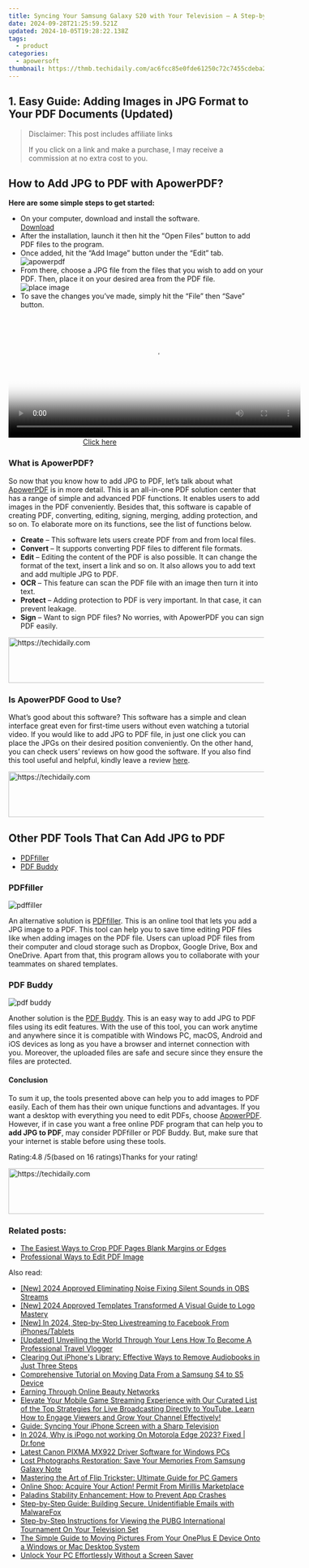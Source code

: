 ```yaml
---
title: Syncing Your Samsung Galaxy S20 with Your Television – A Step-by-Step Guide
date: 2024-09-28T21:25:59.521Z
updated: 2024-10-05T19:28:22.138Z
tags:
  - product
categories:
  - apowersoft
thumbnail: https://thmb.techidaily.com/ac6fcc85e0fde61250c72c7455cdeba283035fd7fed1fa3496121c2d71b4b3d4.jpg
---
```


## 1. Easy Guide: Adding Images in JPG Format to Your PDF Documents (Updated)

>  Disclaimer: This post includes affiliate links
>
>  If you click on a link and make a purchase, I may receive a commission at no extra cost to you.
>

## How to Add JPG to PDF with ApowerPDF?

**Here are some simple steps to get started:**

* On your computer, download and install the software.  
[Download](https://tools.techidaily.com/apowersoft/products/)
* After the installation, launch it then hit the “Open Files” button to add PDF files to the program.
* Once added, hit the “Add Image” button under the “Edit” tab.  
![apowerpdf](https://www.apowersoft.com//webusupload.aoscdn.com/apowercom/wp-content/uploads/2020/07/add-image.jpg.webp)
* From there, choose a JPG file from the files that you wish to add on your PDF. Then, place it on your desired area from the PDF file.  
![place image](https://www.apowersoft.com//webusupload.aoscdn.com/apowercom/wp-content/uploads/2020/07/place-jpg.jpg.webp)
* To save the changes you’ve made, simply hit the “File” then “Save” button.

<!-- affiliate ads begin -->
<span id="1993650">
					<video width="576" height="240" style="cursor:pointer"
           poster="//a.impactradius-go.com/display-clicktoplayimage/1993650.png"
           onclick="if(!this.playClicked){this.play();this.setAttribute('controls',true);this.playClicked=true;}">
	   <source src="//a.impactradius-go.com/display-ad/22993-1993650">
	   <img src="//a.impactradius-go.com/display-clicktoplayimage/1993650.png" style="border: none; height: 100%; width: 100%; object-fit: contain">
	</video>
	<div style="width:360px;text-align:center"><a href="javascript:window.open(decodeURIComponent('https%3A%2F%2Fhomestyler.sjv.io%2Fc%2F5597632%2F1993650%2F22993'), '_blank');void(0);">Click here</a></div>
</span>
<img height="0" width="0" src="https://imp.pxf.io/i/5597632/1993650/22993" style="position:absolute;visibility:hidden;" border="0" />
<!-- affiliate ads end -->

### What is ApowerPDF?

So now that you know how to add JPG to PDF, let’s talk about what [ApowerPDF](https://tools.techidaily.com/apowersoft/apower-pdf/) is in more detail. This is an all-in-one PDF solution center that has a range of simple and advanced PDF functions. It enables users to add images in the PDF conveniently. Besides that, this software is capable of creating PDF, converting, editing, signing, merging, adding protection, and so on. To elaborate more on its functions, see the list of functions below.

* **Create** – This software lets users create PDF from and from local files.
* **Convert** – It supports converting PDF files to different file formats.
* **Edit**  – Editing the content of the PDF is also possible. It can change the format of the text, insert a link and so on. It also allows you to add text and add multiple JPG to PDF.
* **OCR** – This feature can scan the PDF file with an image then turn it into text.
* **Protect** – Adding protection to PDF is very important. In that case, it can prevent leakage.
* **Sign** – Want to sign PDF files? No worries, with ApowerPDF you can sign PDF easily.

<!-- affiliate ads begin -->
<a href="https://appsumo.8odi.net/c/5597632/2123740/7443" target="_top" id="2123740">
  <img src="//a.impactradius-go.com/display-ad/7443-2123740" border="0" alt="https://techidaily.com" width="728" height="90"/>
</a>
<img height="0" width="0" src="https://appsumo.8odi.net/i/5597632/2123740/7443" style="position:absolute;visibility:hidden;" border="0" />
<!-- affiliate ads end -->

### Is ApowerPDF Good to Use?

What’s good about this software? This software has a simple and clean interface great even for first-time users without even watching a tutorial video. If you would like to add JPG to PDF file, in just one click you can place the JPGs on their desired position conveniently. On the other hand, you can check users’ reviews on how good the software. If you also find this tool useful and helpful, kindly leave a review [here](https://www.g2crowd.com/products/apowerpdf/reviews).

<!-- affiliate ads begin -->
<a href="https://aligracehair.sjv.io/c/5597632/1975807/19272" target="_top" id="1975807">
  <img src="//a.impactradius-go.com/display-ad/19272-1975807" border="0" alt="https://techidaily.com" width="728" height="90"/>
</a>
<img height="0" width="0" src="https://aligracehair.sjv.io/i/5597632/1975807/19272" style="position:absolute;visibility:hidden;" border="0" />
<!-- affiliate ads end -->

## Other PDF Tools That Can Add JPG to PDF

* [PDFfiller](https://tools.techidaily.com/apowersoft/products/)
* [PDF Buddy](https://tools.techidaily.com/apowersoft/products/)

### PDFfiller

![pdffiller](https://www.apowersoft.com//webusupload.aoscdn.com/apowercom/wp-content/uploads/2020/07/add-image-pdffiller.jpg.webp)

An alternative solution is [PDFfiller](https://www.pdffiller.com/en/categories/add-image.htm). This is an online tool that lets you add a JPG image to a PDF. This tool can help you to save time editing PDF files like when adding images on the PDF file. Users can upload PDF files from their computer and cloud storage such as Dropbox, Google Drive, Box and OneDrive. Apart from that, this program allows you to collaborate with your teammates on shared templates.

### PDF Buddy

![pdf buddy](https://www.apowersoft.com//webusupload.aoscdn.com/apowercom/wp-content/uploads/2020/07/add-jpg-using-pdfbuddy.jpg.webp)

Another solution is the [PDF Buddy](https://www.pdfbuddy.com/how-to/add-image-to-pdf). This is an easy way to add JPG to PDF files using its edit features. With the use of this tool, you can work anytime and anywhere since it is compatible with Windows PC, macOS, Android and iOS devices as long as you have a browser and internet connection with you. Moreover, the uploaded files are safe and secure since they ensure the files are protected.

#### Conclusion

To sum it up, the tools presented above can help you to add images to PDF easily. Each of them has their own unique functions and advantages. If you want a desktop with everything you need to edit PDFs, choose [ApowerPDF](https://tools.techidaily.com/apowersoft/apower-pdf/). However, if in case you want a free online PDF program that can help you to **add JPG to PDF**, may consider PDFfiller or PDF Buddy. But, make sure that your internet is stable before using these tools.

Rating:4.8 /5(based on 16 ratings)Thanks for your rating!

<!-- affiliate ads begin -->
<a href="https://aligracehair.sjv.io/c/5597632/2087267/19272" target="_top" id="2087267">
  <img src="//a.impactradius-go.com/display-ad/19272-2087267" border="0" alt="https://techidaily.com" width="728" height="90"/>
</a>
<img height="0" width="0" src="https://aligracehair.sjv.io/i/5597632/2087267/19272" style="position:absolute;visibility:hidden;" border="0" />
<!-- affiliate ads end -->

### Related posts:

* [The Easiest Ways to Crop PDF Pages Blank Margins or Edges](https://tools.techidaily.com/apowersoft/apower-pdf/)
* [Professional Ways to Edit PDF Image](https://tools.techidaily.com/apowersoft/apower-pdf/)

<ins class="adsbygoogle"
     style="display:block"
     data-ad-format="autorelaxed"
     data-ad-client="ca-pub-7571918770474297"
     data-ad-slot="1223367746"></ins>

<ins class="adsbygoogle"
     style="display:block"
     data-ad-client="ca-pub-7571918770474297"
     data-ad-slot="8358498916"
     data-ad-format="auto"
     data-full-width-responsive="true"></ins>

<span class="atpl-alsoreadstyle">Also read:</span>
<div><ul>
<li><a href="https://screen-capture.techidaily.com/new-2024-approved-eliminating-noise-fixing-silent-sounds-in-obs-streams/"><u>[New] 2024 Approved Eliminating Noise Fixing Silent Sounds in OBS Streams</u></a></li>
<li><a href="https://youtube-tips.techidaily.com/024-approved-templates-transformed-a-visual-guide-to-logo-mastery/"><u>[New] 2024 Approved Templates Transformed A Visual Guide to Logo Mastery</u></a></li>
<li><a href="https://facebook-videos.techidaily.com/new-in-2024-step-by-step-livestreaming-to-facebook-from-iphonestablets/"><u>[New] In 2024, Step-by-Step Livestreaming to Facebook From iPhones/Tablets</u></a></li>
<li><a href="https://facebook-video-share.techidaily.com/updated-unveiling-the-world-through-your-lens-how-to-become-a-professional-travel-vlogger/"><u>[Updated] Unveiling the World Through Your Lens How To Become A Professional Travel Vlogger</u></a></li>
<li><a href="https://discover-exceptional.techidaily.com/clearing-out-iphones-library-effective-ways-to-remove-audiobooks-in-just-three-steps/"><u>Clearing Out iPhone's Library: Effective Ways to Remove Audiobooks in Just Three Steps</u></a></li>
<li><a href="https://discover-exceptional.techidaily.com/comprehensive-tutorial-on-moving-data-from-a-samsung-s4-to-s5-device/"><u>Comprehensive Tutorial on Moving Data From a Samsung S4 to S5 Device</u></a></li>
<li><a href="https://youtube-video-recordings.techidaily.com/earning-through-online-beauty-networks/"><u>Earning Through Online Beauty Networks</u></a></li>
<li><a href="https://discover-exceptional.techidaily.com/elevate-your-mobile-game-streaming-experience-with-our-curated-list-of-the-top-strategies-for-live-broadcasting-directly-to-youtube-learn-how-to-engage-view2/"><u>Elevate Your Mobile Game Streaming Experience with Our Curated List of the Top Strategies for Live Broadcasting Directly to YouTube. Learn How to Engage Viewers and Grow Your Channel Effectively!</u></a></li>
<li><a href="https://discover-exceptional.techidaily.com/guide-syncing-your-iphone-screen-with-a-sharp-television/"><u>Guide: Syncing Your iPhone Screen with a Sharp Television</u></a></li>
<li><a href="https://android-pokemon-go.techidaily.com/in-2024-why-is-ipogo-not-working-on-motorola-edge-2023-fixed-drfone-by-drfone-virtual-android/"><u>In 2024, Why is iPogo not working On Motorola Edge 2023? Fixed | Dr.fone</u></a></li>
<li><a href="https://hardware-updates.techidaily.com/latest-canon-pixma-mx922-driver-software-for-windows-pcs/"><u>Latest Canon PIXMA MX922 Driver Software for Windows PCs</u></a></li>
<li><a href="https://discover-exceptional.techidaily.com/lost-photographs-restoration-save-your-memories-from-samsung-galaxy-note/"><u>Lost Photographs Restoration: Save Your Memories From Samsung Galaxy Note</u></a></li>
<li><a href="https://discover-exceptional.techidaily.com/mastering-the-art-of-flip-trickster-ultimate-guide-for-pc-gamers/"><u>Mastering the Art of Flip Trickster: Ultimate Guide for PC Gamers</u></a></li>
<li><a href="https://win-tips.techidaily.com/online-shop-acquire-your-action-permit-from-mirillis-marketplace/"><u>Online Shop: Acquire Your Action! Permit From Mirillis Marketplace</u></a></li>
<li><a href="https://win-blog.techidaily.com/paladins-stability-enhancement-how-to-prevent-app-crashes/"><u>Paladins Stability Enhancement: How to Prevent App Crashes</u></a></li>
<li><a href="https://discover-exceptional.techidaily.com/step-by-step-guide-building-secure-unidentifiable-emails-with-malwarefox/"><u>Step-by-Step Guide: Building Secure, Unidentifiable Emails with MalwareFox</u></a></li>
<li><a href="https://discover-exceptional.techidaily.com/step-by-step-instructions-for-viewing-the-pubg-international-tournament-on-your-television-set/"><u>Step-by-Step Instructions for Viewing the PUBG International Tournament On Your Television Set</u></a></li>
<li><a href="https://discover-exceptional.techidaily.com/the-simple-guide-to-moving-pictures-from-your-oneplus-e-device-onto-a-windows-or-mac-desktop-system/"><u>The Simple Guide to Moving Pictures From Your OnePlus E Device Onto a Windows or Mac Desktop System</u></a></li>
<li><a href="https://win11.techidaily.com/unlock-your-pc-effortlessly-without-a-screen-saver/"><u>Unlock Your PC Effortlessly Without a Screen Saver</u></a></li>
</ul></div>

